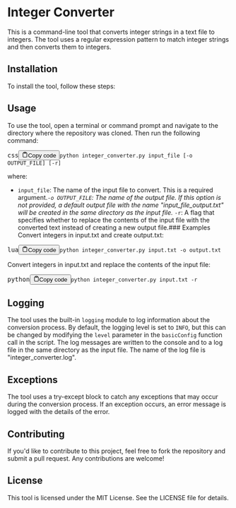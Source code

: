 # Integer Converter

This is a command-line tool that converts integer strings in a text file to integers. The tool uses a regular expression pattern to match integer strings and then converts them to integers.

## Installation

To install the tool, follow these steps:

## Usage

To use the tool, open a terminal or command prompt and navigate to the directory where the repository was cloned. Then run the following command:
<pre><span class="">css</span><button class="flex ml-auto gap-2"><svg stroke="currentColor" fill="none" stroke-width="2" viewBox="0 0 24 24" stroke-linecap="round" stroke-linejoin="round" class="h-4 w-4" height="1em" width="1em" xmlns="http://www.w3.org/2000/svg"><path d="M16 4h2a2 2 0 0 1 2 2v14a2 2 0 0 1-2 2H6a2 2 0 0 1-2-2V6a2 2 0 0 1 2-2h2"></path><rect x="8" y="2" width="8" height="4" rx="1" ry="1"></rect></svg>Copy code</button><code class="!whitespace-pre hljs language-css">python integer_converter<span class="hljs-selector-class">.py</span> input_file <span class="hljs-selector-attr">[-o OUTPUT_FILE]</span> <span class="hljs-selector-attr">[-r]</span>
</code></pre>where:

* `input_file`: The name of the input file to convert. This is a required argument.*`-o OUTPUT_FILE`: The name of the output file. If this option is not provided, a default output file with the name "input_file_output.txt" will be created in the same directory as the input file.* `-r`: A flag that specifies whether to replace the contents of the input file with the converted text instead of creating a new output file.### Examples
Convert integers in input.txt and create output.txt:

<pre><span class="">lua</span><button class="flex ml-auto gap-2"><svg stroke="currentColor" fill="none" stroke-width="2" viewBox="0 0 24 24" stroke-linecap="round" stroke-linejoin="round" class="h-4 w-4" height="1em" width="1em" xmlns="http://www.w3.org/2000/svg"><path d="M16 4h2a2 2 0 0 1 2 2v14a2 2 0 0 1-2 2H6a2 2 0 0 1-2-2V6a2 2 0 0 1 2-2h2"></path><rect x="8" y="2" width="8" height="4" rx="1" ry="1"></rect></svg>Copy code</button><code class="!whitespace-pre hljs language-lua">python integer_converter.py <span class="hljs-built_in">input</span>.txt -o <span class="hljs-built_in">output</span>.txt
</code></pre>Convert integers in input.txt and replace the contents of the input file:
<pre><span class="">python</span><button class="flex ml-auto gap-2"><svg stroke="currentColor" fill="none" stroke-width="2" viewBox="0 0 24 24" stroke-linecap="round" stroke-linejoin="round" class="h-4 w-4" height="1em" width="1em" xmlns="http://www.w3.org/2000/svg"><path d="M16 4h2a2 2 0 0 1 2 2v14a2 2 0 0 1-2 2H6a2 2 0 0 1-2-2V6a2 2 0 0 1 2-2h2"></path><rect x="8" y="2" width="8" height="4" rx="1" ry="1"></rect></svg>Copy code</button><code class="!whitespace-pre hljs language-python">python integer_converter.py <span class="hljs-built_in">input</span>.txt -r
</code></pre>

## Logging
The tool uses the built-in `logging` module to log information about the conversion process. By default, the logging level is set to `INFO`, but this can be changed by modifying the `level` parameter in the `basicConfig` function call in the script.
The log messages are written to the console and to a log file in the same directory as the input file. The name of the log file is "integer_converter.log".

## Exceptions

The tool uses a try-except block to catch any exceptions that may occur during the conversion process. If an exception occurs, an error message is logged with the details of the error.

## Contributing

If you'd like to contribute to this project, feel free to fork the repository and submit a pull request. Any contributions are welcome!

## License

This tool is licensed under the MIT License. See the LICENSE file for details.
